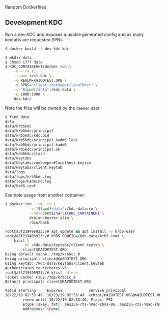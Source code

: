 Random Dockerfiles

## Development KDC

Run a dev KDC and exposes a usable generated config and as many keytabs are
requested SPNs.

``` sh
$ docker build -t dev-kdc kdc
```

``` sh
$ mkdir data
$ chmod 1777 data
$ KDC_CONTAINER=$(docker run \
    -d --rm \
    --name test-kdc \
    -e REALM=KAZOOTEST.ORG \
    -e SPNS="client zookeeper/localhost" \
    -v "$(pwd)/data":/kdc-data \
    -p 1080:1080 \
    dev-kdc)
```

Note the files will be owned by the `daemon` user.

``` sh
$ find data
data
data/krb5kdc
data/krb5kdc/principal
data/krb5kdc/kdc.pid
data/krb5kdc/principal.kadm5.lock
data/krb5kdc/principal.kadm5
data/krb5kdc/principal.ok
data/krb5kdc/stash
data/keytabs
data/keytabs/zookeeper#localhost.keytab
data/keytabs/client.keytab
data/logs
data/logs/krb5kdc.log
data/logs/kadmind.log
data/krb5.conf
```

Example usage from another container:

``` sh
$ docker run --rm -it \
           -v "$(pwd)/data":/kdc-data:ro \
           --net=container:${KDC_CONTAINER} \
           debian:buster-slim \
           /bin/bash

root@a5f219496923:/# apt update && apt install -y krb5-user
root@a5f219496923:/# KRB5_CONFIG=/kdc-data/krb5.conf \
    kinit \
        -kt /kdc-data/keytabs/client.keytab \
        client@KAZOOTEST.ORG
Using default cache: /tmp/krb5cc_0
Using principal: client@KAZOOTEST.ORG
Using keytab: /kdc-data/keytabs/client.keytab
Authenticated to Kerberos v5
root@a5f219496923:/# klist -dfean
Ticket cache: FILE:/tmp/krb5cc_0
Default principal: client@KAZOOTEST.ORG

Valid starting     Expires            Service principal
10/22/19 02:53:49  10/23/19 02:53:49  krbtgt/KAZOOTEST.ORG@KAZOOTEST.ORG
        renew until 10/22/19 02:53:49, Flags: FRI
        Etype (skey, tkt): aes256-cts-hmac-sha1-96, aes256-cts-hmac-sha1-96 , AD types:
        Addresses: (none)
```

